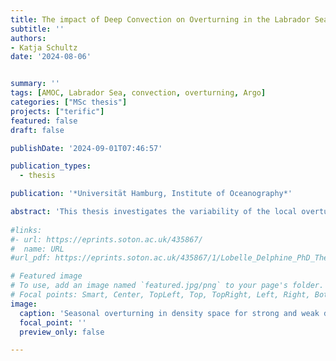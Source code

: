 ```yaml
---
title: The impact of Deep Convection on Overturning in the Labrador Sea
subtitle: ''
authors: 
- Katja Schultz
date: '2024-08-06'


summary: ''
tags: [AMOC, Labrador Sea, convection, overturning, Argo]
categories: ["MSc thesis"]
projects: ["terific"]
featured: false
draft: false

publishDate: '2024-09-01T07:46:57'

publication_types: 
  - thesis

publication: '*Universität Hamburg, Institute of Oceanography*'

abstract: 'This thesis investigates the variability of the local overturning circulation in the Labrador Sea over the past two decades, focusing on the influence of deep convection. Deep convection plays a crucial role in the ocean by facilitating the formation of Labrador Sea Water, significantly contributing to deep ocean ventilation and potentially impacting the meridional overturning circulation both locally and across the Atlantic. Utilizing Argo float data and optimal interpolation, I construct seasonal and decadal composites to analyze the impact of deep convection on local overturning at the AR7W line across the central Labrador Sea. My analysis reveals that strong deep convection years are associated with more vigorous overturning, especially in spring, where maximum transports of 3.7 Sv attributed to the formation of Labrador Sea Water occur, centered at 27.73 kg m$^{−3}$. In depth space, the most substantial overturning of 1.7 𝑆𝑣 occurs in winter, potentially driven by sinking in the boundary current, although this is not consistently linked to convection intensity. The results also suggest a decadal variability in winter convection, indicating that overturning strength fluctuates over longer time scales due to other processes. These findings emphasize the crucial role of deep convection in local overturning dynamics and underscore the necessity for long-term observational datasets to enhance our understanding of deep convection and its future impacts.'
  
#links:
#- url: https://eprints.soton.ac.uk/435867/
#  name: URL
#url_pdf: https://eprints.soton.ac.uk/435867/1/Lobelle_Delphine_PhD_Thesis.pdf

# Featured image
# To use, add an image named `featured.jpg/png` to your page's folder.
# Focal points: Smart, Center, TopLeft, Top, TopRight, Left, Right, BottomLeft, Bottom, BottomRight.
image:
  caption: 'Seasonal overturning in density space for strong and weak deep convection (DC) composites (solid lines) and both decades separately (dashed lines).'
  focal_point: ''
  preview_only: false

---
```

